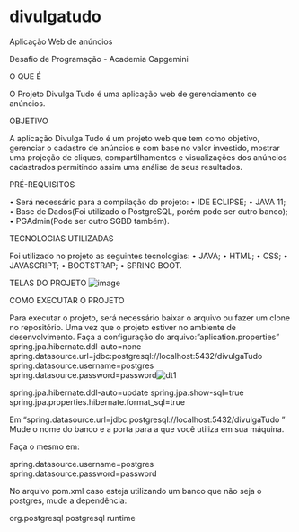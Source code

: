 # divulgatudo
Aplicação Web de anúncios


Desafio de Programação - Academia Capgemini

O QUE É

O Projeto Divulga Tudo é uma aplicação web de gerenciamento de anúncios. 


OBJETIVO

A aplicação Divulga Tudo é um projeto web que tem como objetivo, gerenciar o cadastro de anúncios e com base no valor investido, mostrar uma projeção de cliques, compartilhamentos e visualizações dos anúncios cadastrados permitindo assim uma análise de seus resultados.


PRÉ-REQUISITOS

•	Será necessário para a compilação do projeto:
•	IDE ECLIPSE;
•	JAVA 11;
•	Base de Dados(Foi utilizado o PostgreSQL, porém pode ser outro banco);
•	PGAdmin(Pode ser outro SGBD também).

TECNOLOGIAS UTILIZADAS

Foi utilizado no projeto as seguintes tecnologias:
•	JAVA;
•	HTML;
•	CSS;
•	JAVASCRIPT;
•	BOOTSTRAP;
•	SPRING BOOT.

TELAS DO PROJETO
![image](https://user-images.githubusercontent.com/30990442/118333889-ec008e00-b4e2-11eb-9e57-0b6b8916bdb6.png)


COMO EXECUTAR O PROJETO

Para executar o projeto, será necessário baixar o arquivo ou fazer um clone no repositório.
Uma vez que o projeto estiver no ambiente de desenvolvimento. Faça a configuração do arquivo:”aplication.properties”
spring.jpa.hibernate.ddl-auto=none
spring.datasource.url=jdbc:postgresql://localhost:5432/divulgaTudo
spring.datasource.username=postgres
spring.datasource.password=password![dt1](https://user-images.githubusercontent.com/30990442/118333616-65e44780-b4e2-11eb-8dc0-168ee8054ef0.jpg)

spring.jpa.hibernate.ddl-auto=update
spring.jpa.show-sql=true
spring.jpa.properties.hibernate.format_sql=true

Em “spring.datasource.url=jdbc:postgresql://localhost:5432/divulgaTudo ”
Mude o nome do banco e a porta para a que você utiliza em sua máquina.

Faça o mesmo em:

spring.datasource.username=postgres
spring.datasource.password=password


No arquivo pom.xml caso esteja utilizando um banco que não seja o postgres, mude a dependência:

<dependency>
<groupId>org.postgresql</groupId>
<artifactId>postgresql</artifactId>
<scope>runtime</scope>
</dependency>





